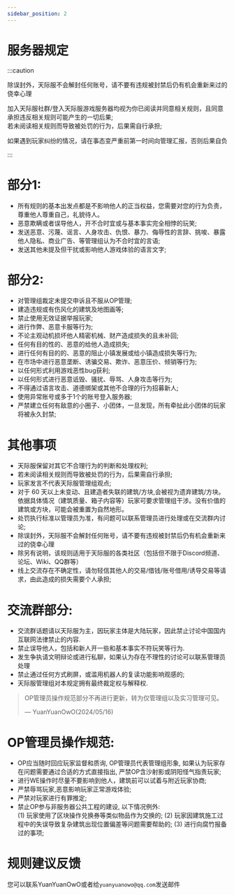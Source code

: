 ```yaml
---
sidebar_position: 2
---
```

# 服务器规定  
:::caution

除误封外，天际服不会解封任何账号，请不要有违规被封禁后仍有机会重新来过的侥幸心理 

加入天际服社群/登入天际服游戏服务器均视为你已阅读并同意相关规则，且同意承担违反相关规则可能产生的一切后果;  
若未阅读相关规则而导致被处罚的行为，后果需自行承担;  

如果遇到玩家纠纷的情况，请在事态变严重前第一时间向管理汇报，否则后果自负

:::

# 部分1:
- 所有规则的基本出发点都是不影响他人的正当权益，您需要对您的行为负责，尊重他人尊重自己，礼貌待人。
- 恶意欺瞒或者误导他人，开不合时宜或与基本事实完全相悖的玩笑;
- 发送恶意、污蔑、谣言、人身攻击、仇恨、暴力、侮辱性的言辞、挑唆、暴露他人隐私、商业广告、等管理组认为不合时宜的言语;
- 发送其他未提及但干扰或影响他人游戏体验的语言文字;

# 部分2:  
- 对管理组裁定未提交申诉且不服从OP管理;
- 建造违规或有伤风化的建筑及地图画等;
- 禁止使用无效证据举报玩家;
- 进行作弊、恶意卡服等行为;
- 不论主观动机损坏他人精密机械、财产造成损失的且未补回;
- 任何有目的性的、恶意的给他人造成损失;
- 进行任何有目的的、恶意的阻止小镇发展或给小镇造成损失等行为;
- 在市场中进行恶意垄断、诱骗交易、欺诈、恶意压价、倾销等行为;
- 以任何形式利用游戏恶性bug获利;
- 以任何形式进行恶意诋毁、骚扰、辱骂、人身攻击等行为;
- 不得通过语言攻击、道德绑架或其他不合理的行为招募新人;
- 使用异常账号或多于1个的账号登入服务器;
- 严禁建立任何有敌意的小圈子、小团体，一旦发现，所有牵扯此小团体的玩家将被永久封禁;

# 其他事项
- 天际服保留对其它不合理行为的判断和处理权利;
- 若未阅读相关规则而导致被处罚的行为，后果需自行承担;
- 玩家发言不代表天际服管理组观点;
- 对于 60 天以上未变动、且建造者失联的建筑/方块,会被视为遗弃建筑/方块。依据具体情况（建筑质量、箱子内容等）玩家可要求管理组干涉。没有价值的建筑或方块，可能会被重置为自然地形。
- 处罚执行标准以管理员为准，有问题可以联系管理员进行处理或在交流群内讨论;
- 除误封外，天际服不会解封任何账号，请不要有违规被封禁后仍有机会重新来过的侥幸心理
- 除另有说明，该规则适用于天际服的各类社区（包括但不限于Discord频道、论坛、Wiki、QQ群等）
- 线上交流存在不确定性，请勿轻信其他人的交易/借钱/账号借用/诱导交易等请求，由此造成的损失需要个人承担;

# 交流群部分:
- 交流群话题请以天际服为主，因玩家主体是大陆玩家，因此禁止讨论中国国内互联网法律禁止的内容.
- 禁止误导他人，包括和新人开一些和基本事实不符玩笑等行为.
- 发生争执请文明辩论或进行私聊，如果认为存在不理性的讨论可以联系管理员处理
- 禁止通过任何方式刷屏，或滥用机器人的复读功能影响观感的;
- 天际服管理组对本规定拥有最终裁定权与解释权.

> OP管理员操作规范部分不再进行更新，转为仅管理组以及实习管理可见。
>
> — YuanYuanOwO(2024/05/16)
# OP管理员操作规范:
- OP应当随时回应玩家监督和质询, OP管理员代表管理组形象, 如果认为玩家存在问题需要通过合适的方式直接指出, 严禁OP含沙射影或阴阳怪气指责玩家;  
- 进行WE操作时尽量不要影响到他人，建筑前可以试着与附近玩家协商;  
- 严禁辱骂玩家,恶意影响玩家正常游戏体验;  
- 严禁对玩家进行有罪推定;  
- 禁止OP参与非服务器公共工程的建设, 以下情况例外:  
(1) 玩家使用了区块操作兑换券等类似物品作为交换的;
(2) 玩家因建筑施工过程中的失误导致复杂建筑出现位置偏差等问题需要帮助的;
(3) 进行向腐竹报备过的事项;  

# 规则建议反馈  
您可以联系YuanYuanOwO或者给`yuanyuanowo@qq.com`发送邮件